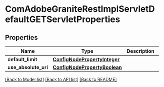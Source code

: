 # ComAdobeGraniteRestImplServletDefaultGETServletProperties

## Properties
Name | Type | Description | Notes
------------ | ------------- | ------------- | -------------
**default_limit** | [**ConfigNodePropertyInteger**](ConfigNodePropertyInteger.md) |  | [optional] 
**use_absolute_uri** | [**ConfigNodePropertyBoolean**](ConfigNodePropertyBoolean.md) |  | [optional] 

[[Back to Model list]](../README.md#documentation-for-models) [[Back to API list]](../README.md#documentation-for-api-endpoints) [[Back to README]](../README.md)


